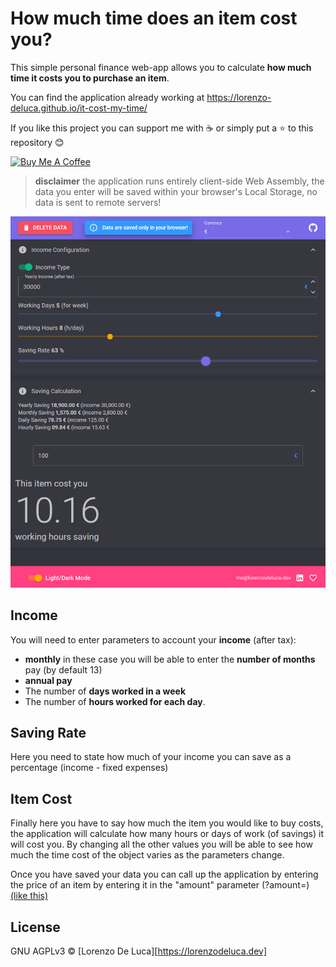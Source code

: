 # How much time does an item cost you?
This simple personal finance web-app allows you to calculate **how much time it costs you to purchase an item**.

You can find the application already working at
<a href="https://lorenzo-deluca.github.io/it-cost-my-time/"  onclick="return ! window.open(this.href);" rel="noreferrer noopener" target="_blank">https://lorenzo-deluca.github.io/it-cost-my-time/</a>

If you like this project you can support me with :coffee: or simply put a :star: to this repository :blush:

<a href="https://www.buymeacoffee.com/lorenzodeluca" target="_blank">
  <img src="https://www.buymeacoffee.com/assets/img/custom_images/yellow_img.png" alt="Buy Me A Coffee" width="150px">
</a>

> **disclaimer** the application runs entirely client-side Web Assembly, the data you enter will be saved within your browser's Local Storage, no data is sent to remote servers!

![App Screenshot](/images/app-screen.png)

## Income
You will need to enter parameters to account your **income** (after tax): 
- **monthly** in these case you will be able to enter the **number of months** pay (by default 13)
 - **annual pay**
 - The number of **days worked in a week** 
 - The number of **hours worked for each day**.

## Saving Rate

Here you need to state how much of your income you can save as a percentage (income - fixed expenses)

## Item Cost

Finally here you have to say how much the item you would like to buy costs, the application will calculate how many hours or days of work (of savings) it will cost you.
By changing all the other values you will be able to see how much the time cost of the object varies as the parameters change.

Once you have saved your data you can call up the application by entering the price of an item by entering it in the "amount" parameter (?amount=<price>) 
<a href="https://lorenzo-deluca.github.io/it-cost-my-time?amount=1500" >(like this)</a>

## License
GNU AGPLv3 © [Lorenzo De Luca][https://lorenzodeluca.dev]
